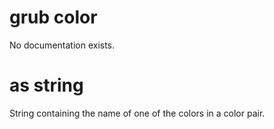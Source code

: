 # grub color

No documentation exists.

# <grub color> as string

String containing the name of one of the colors in a color pair.
